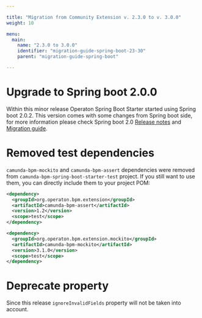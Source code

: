 ```yaml
---

title: "Migration from Community Extension v. 2.3.0 to v. 3.0.0"
weight: 10

menu:
  main:
    name: "2.3.0 to 3.0.0"
    identifier: "migration-guide-spring-boot-23-30"
    parent: "migration-guide-spring-boot"

---
```


# Upgrade to Spring boot 2.0.0

Within this minor release Operaton Spring Boot Starter started using Spring boot 2.0.2.
This version comes with some changes from Spring boot side, for more information please check Spring boot 2.0 [Release notes](https://github.com/spring-projects/spring-boot/wiki/Spring-Boot-2.0-Release-Notes) and [Migration guide](https://github.com/spring-projects/spring-boot/wiki/Spring-Boot-2.0-Migration-Guide).

# Removed test dependencies

`camunda-bpm-mockito` and `camunda-bpm-assert` dependencies were removed from `camunda-bpm-spring-boot-starter-test` project. If you still want to use them,
you can directly include them to your project POM:

```xml
<dependency>
  <groupId>org.operaton.bpm.extension</groupId>
  <artifactId>camunda-bpm-assert</artifactId>
  <version>1.2</version>
  <scope>test</scope>
</dependency>

<dependency>
  <groupId>org.operaton.bpm.extension.mockito</groupId>
  <artifactId>camunda-bpm-mockito</artifactId>
  <version>3.1.0</version>
  <scope>test</scope>
</dependency>
```

# Deprecate property

Since this release `ignoreInvalidFields` property will not be taken into account.